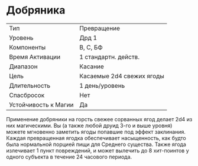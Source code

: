 
# Добряника

| | |
|---|---|
|Тип|Превращение|
|Уровень| Дрд 1|
|Компоненты| В, С, БФ|
|Время Активации| 1 стандартн. действ.|
|Диапазон| Касание|
|Цель| Касаемые 2d4 свежих ягоды|
|Длительность| 1 день/уровень|
|Спасбросок| Нет|
|Устойчивость к Магии| Да|

Применение добряники на горсть свежее сорванных ягод делает 2d4 из них магическими. Вы (а также любой друид 3-го и выше уровня) можете мгновенно заметить ягоды попавшие под эффект заклинания. Каждая превращенная ягодка обеспечивает насыщенность, как будто была нормальной порцией пищи для Среднего существа. Также ягода излечивает 1 пункт повреждений, и может вылечить до 8 хит-поинтов у одного субъекта в течение 24 часового периода.

